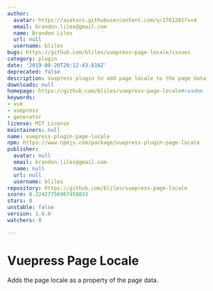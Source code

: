 ```yaml
---
author:
  avatar: https://avatars.githubusercontent.com/u/2761281?v=4
  email: brandon.liles@gmail.com
  name: Brandon Liles
  url: null
  username: bliles
bugs: https://github.com/bliles/vuepress-page-locale/issues
category: plugin
date: '2019-08-20T20:12:43.816Z'
deprecated: false
description: Vuepress plugin to add page locale to the page data
downloads: null
homepage: https://github.com/bliles/vuepress-page-locale#readme
keywords:
- vue
- vuepress
- generator
license: MIT License
maintainers: null
name: vuepress-plugin-page-locale
npm: https://www.npmjs.com/package/vuepress-plugin-page-locale
publisher:
  avatar: null
  email: brandon.liles@gmail.com
  name: null
  url: null
  username: bliles
repository: https://github.com/bliles/vuepress-page-locale
score: 0.32427756967450033
stars: 0
unstable: false
version: 1.0.0
watchers: 0

---
```


# Vuepress Page Locale

Adds the page locale as a property of the page data.
